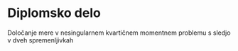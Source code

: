 # Diplomsko delo
Določanje mere v nesingularnem kvartičnem momentnem problemu s sledjo v dveh spremenljivkah
